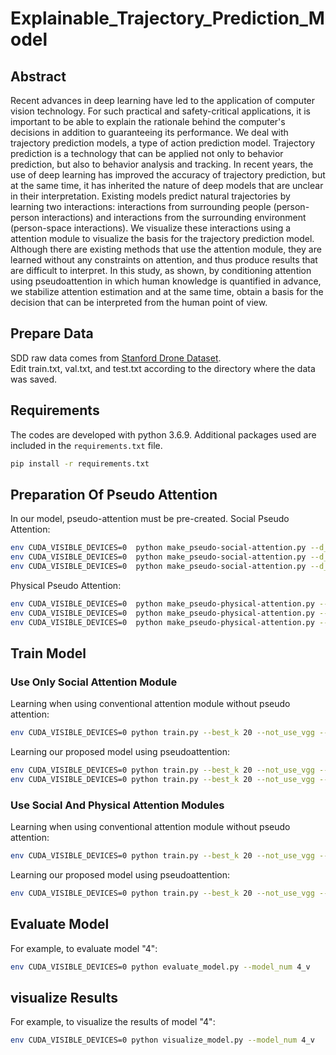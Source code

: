 # Explainable_Trajectory_Prediction_Model

## Abstract
Recent advances in deep learning have led to the application of computer vision technology. For such practical and safety-critical applications, it is important to be able to explain the rationale behind the computer's decisions in addition to guaranteeing its performance. We deal with trajectory prediction models, a type of action prediction model. Trajectory prediction is a technology that can be applied not only to behavior prediction, but also to behavior analysis and tracking. In recent years, the use of deep learning has improved the accuracy of trajectory prediction, but at the same time, it has inherited the nature of deep models that are unclear in their interpretation. Existing models predict natural trajectories by learning two interactions: interactions from surrounding people (person-person interactions) and interactions from the surrounding environment (person-space interactions). We visualize these interactions using a attention module to visualize the basis for the trajectory prediction model. Although there are existing methods that use the attention module, they are learned without any constraints on attention, and thus produce results that are difficult to interpret. In this study, as shown, by conditioning attention using pseudoattention in which human knowledge is quantified in advance, we stabilize attention estimation and at the same time, obtain a basis for the decision that can be interpreted from the human point of view.

## Prepare Data
SDD raw data comes from [Stanford Drone Dataset](https://cvgl.stanford.edu/projects/uav_data/).<br>
Edit train.txt, val.txt, and test.txt according to the directory where the data was saved.

## Requirements
The codes are developed with python 3.6.9.
Additional packages used are included in the `requirements.txt` file.

```bash
pip install -r requirements.txt
```

## Preparation Of Pseudo Attention
In our model, pseudo-attention must be pre-created.
Social Pseudo Attention:
```bash
env CUDA_VISIBLE_DEVICES=0  python make_pseudo-social-attention.py --d_type train --save
env CUDA_VISIBLE_DEVICES=0  python make_pseudo-social-attention.py --d_type test --save
env CUDA_VISIBLE_DEVICES=0  python make_pseudo-social-attention.py --d_type val --save
```
Physical Pseudo Attention:
```bash
env CUDA_VISIBLE_DEVICES=0  python make_pseudo-physical-attention.py --d_type train --save
env CUDA_VISIBLE_DEVICES=0  python make_pseudo-physical-attention.py --d_type test --save
env CUDA_VISIBLE_DEVICES=0  python make_pseudo-physical-attention.py --d_type val --save
```

## Train Model

### Use Only Social Attention Module

Learning when using conventional attention module without pseudo attention:
```bash
env CUDA_VISIBLE_DEVICES=0 python train.py --best_k 20 --not_use_vgg --num_epochs 300 --ge_type traj_rel --gd_type traj_rel --batch_size 32 --l2_loss_type traj_rel --g_learning_rate 0.005 --d_learning_rate 0.005 --checkpoint_num 0 --encoder_h_dim_g 32 --physical_attention_dim 0 --social_attention_type self_attention --social_attention_dim 32  --decoder_h_dim 32 --social_pos_embed --noise_dim 8 --concat_state
```
Learning our proposed model using pseudoattention:
```bash
env CUDA_VISIBLE_DEVICES=0 python train.py --best_k 20 --not_use_vgg --num_epochs 300 --ge_type traj_rel --gd_type traj_rel --batch_size 32 --l2_loss_type traj_rel --g_learning_rate 0.005 --d_learning_rate 0.005  --d_loss_type bce --checkpoint_num 1 --encoder_h_dim_g 32 --physical_attention_dim 0  --social_attention_type prior --social_attention_dim 32  --decoder_h_dim 32 --social_pos_embed  --noise_dim 8 --concat_state --so_prior_type original --social_tempreture 0.25
env CUDA_VISIBLE_DEVICES=0 python train.py --best_k 20 --not_use_vgg --num_epochs 300 --ge_type traj_rel --gd_type traj_rel --batch_size 32 --l2_loss_type traj_rel --g_learning_rate 0.005 --d_learning_rate 0.005  --d_loss_type bce --checkpoint_num 2 --encoder_h_dim_g 32 --physical_attention_dim 0  --social_attention_type prior --social_attention_dim 32  --decoder_h_dim 32 --social_pos_embed  --noise_dim 8 --concat_state --so_prior_type mul --social_tempreture 0.25
```

### Use Social And Physical Attention Modules
Learning when using conventional attention module without pseudo attention:
```bash
env CUDA_VISIBLE_DEVICES=0 python train.py --best_k 20 --not_use_vgg --num_epochs 300 --ge_type traj_rel --gd_type traj_rel --batch_size 4 --l2_loss_type traj_rel --g_learning_rate 0.005 --d_learning_rate 0.005  --d_loss_type bce --checkpoint_num 3 --encoder_h_dim_g 32 --physical_attention_dim 32  --physical_attention_type one_head_attention --social_attention_type prior --social_attention_dim 32  --decoder_h_dim 64 --social_pos_embed  --physical_pos_embed --noise_dim 8 --concat_state --social_tempreture 0.25  --so_prior_type mul 
```
Learning our proposed model using pseudoattention:
```bash
env CUDA_VISIBLE_DEVICES=0 python train.py --best_k 20 --not_use_vgg --num_epochs 300 --ge_type traj_rel --gd_type traj_rel --batch_size 4 --l2_loss_type traj_rel --g_learning_rate 0.005 --d_learning_rate 0.005  --d_loss_type bce --checkpoint_num 4 --encoder_h_dim_g 32 --physical_attention_dim 32  --physical_attention_type prior --social_attention_type prior --social_attention_dim 32  --decoder_h_dim 64 --social_pos_embed  --physical_pos_embed --noise_dim 8 --concat_state --ph_prior_type nottraj_add --social_tempreture 0.25  --so_prior_type mul
```

## Evaluate Model
For example, to evaluate model "4":
```bash
env CUDA_VISIBLE_DEVICES=0 python evaluate_model.py --model_num 4_v
```

## visualize Results
For example, to visualize the results of model "4":
```bash
env CUDA_VISIBLE_DEVICES=0 python visualize_model.py --model_num 4_v
```